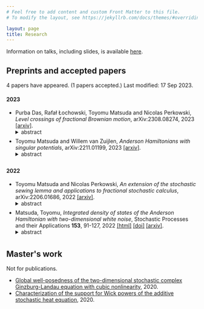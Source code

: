 ```yaml
---
# Feel free to add content and custom Front Matter to this file.
# To modify the layout, see https://jekyllrb.com/docs/themes/#overriding-theme-defaults

layout: page
title: Research
---
```

Information on talks, including slides, is available [here](https://docs.google.com/spreadsheets/d/1Hq3xC7zkISbYOwTR03Kgfj2qLucA5ffEd2mheP6sg2M/edit#gid=0).

<a href="https://arxiv.org/a/matsuda_t_1.html"><i class="ai ai-arxiv-square ai-2x"></i></a>
<a href="https://orcid.org/0000-0002-2422-0863"><i class="ai ai-orcid-square ai-2x"></i></a>
<a href="https://scholar.google.com/citations?hl=en&user=6YeVU1EAAAAJ&view_op=list_works"><i class="ai ai-google-scholar-square ai-2x"></i></a>



## Preprints and accepted papers 
4 papers have appeared. (1 papers accepted.) Last modified: 17 Sep 2023.
<h4 id="y2023">2023</h4>


<ul>
<li>Purba Das, Rafał Łochowski, Toyomu Matsuda and Nicolas Perkowski, <i>Level crossings of fractional Brownian motion</i>, arXiv:2308.08274, 2023 <a href="https://arxiv.org/abs/2308.08274">[arxiv]</a>.
<details><summary>abstract</summary>Since the classical work of Lévy, it is known that the local time of Brownian motion can be characterized through the limit of level crossings. While subsequent extensions of this characterization have primarily focused on Markovian or martingale settings, this work presents a highly anticipated extension to fractional Brownian motion -- a prominent non-Markovian and non-martingale process. Our result is viewed as a fractional analogue of Chacon et al. (1981). Consequently, it provides a global path-by-path construction of fractional Brownian local time. Due to the absence of conventional probabilistic tools in the fractional setting, our approach utilizes completely different argument with a flavor of the subadditive ergodic theorem, combined with the shifted stochastic sewing lemma recently obtained in Matsuda and Perkowski (22, arXiv:2206.01686). Furthermore, we prove an almost-sure convergence of the $(1/H)$-th variation of fractional Brownian motion with the Hurst parameter $H$, along random partitions defined by level crossings, called Lebesgue partitions. This result raises an interesting conjecture on the limit, which seems to capture non-Markovian nature of fractional Brownian motion.</details></li>
<li>Toyomu Matsuda and Willem van Zuijlen, <i>Anderson Hamiltonians with singular potentials</i>, arXiv:2211.01199, 2023 <a href="https://arxiv.org/abs/2211.01199">[arxiv]</a>.
<details><summary>abstract</summary>We construct random Schrödinger operators, called Anderson Hamiltonians, with Dirichlet and Neumann boundary conditions for a fairly general class of singular random potentials on bounded domains. Furthermore, we construct the integrated density of states of these Anderson Hamiltonians, and we relate the Lifschitz tails (the asymptotics of the left tails of the integrated density of states) to the left tails of the principal eigenvalues.</details></li>
</ul>
<h4 id="y2022">2022</h4>


<ul>
<li>Toyomu Matsuda and Nicolas Perkowski, <i>An extension of the stochastic sewing lemma and applications to fractional stochastic calculus</i>, arXiv:2206.01686, 2022 <a href="https://arxiv.org/abs/2206.01686">[arxiv]</a>.
<details><summary>abstract</summary>We give an extension of Lê's stochastic sewing lemma [Electron. J. Probab. 25: 1 - 55, 2020]. The stochastic sewing lemma proves convergence in $L_m$ of Riemann type sums $\sum_{[s,t] \in \pi} A_{s,t}$ for an adapted two-parameter stochastic process $A$, under certain conditions on the moments of $A_{s,t}$ and of conditional expectations of $A_{s,t}$ given $\mathcal{F}_s$. Our extension replaces the conditional expectation given $\mathcal{F}_s$ by that given $\mathcal{F}_v$ for $v<s$, and it allows to make use of asymptotic decorrelation properties between $A_{s,t}$ and $\mathcal{F}_v$ by including a singularity in $(s−v)$. We provide three applications for which Lê's stochastic sewing lemma seems to be insufficient.The first is to prove the convergence of Itô or Stratonovich approximations of stochastic integrals along fractional Brownian motions under low regularity assumptions. The second is to obtain new representations of local times of fractional Brownian motions via discretization. The third is to improve a regularity assumption on the diffusion coefficient of a stochastic differential equation driven by a fractional Brownian motion for pathwise uniqueness and strong existence.</details></li>
<li>Matsuda, Toyomu, <i>Integrated density of states of the Anderson Hamiltonian with two-dimensional white noise</i>, Stochastic Processes and their Applications <b>153</b>, 91-127, 2022 <a href="https://www.sciencedirect.com/science/article/pii/S0304414922001727">[html]</a> <a href="http://dx.doi.org/https://doi.org/10.1016/j.spa.2022.07.007">[doi]</a> <a href="https://arxiv.org/abs/2011.09180">[arxiv]</a>.
<details><summary>abstract</summary>We construct the integrated density of states of the Anderson Hamiltonian with two-dimensional white noise by proving the convergence of the Dirichlet eigenvalue counting measures associated with the Anderson Hamiltonians on the boxes. We also determine the logarithmic asymptotics of the left tail of the integrated density of states. Furthermore, we apply our result to a moment explosion of the parabolic Anderson model in the plane.</details></li>
</ul>


## Master's work 
Not for publications.
* [Global well-posedness of the two-dimensional stochastic complex Ginzburg-Landau equation with cubic nonlinearity](https://arxiv.org/abs/2003.01569), 2020.
* [Characterization of the support for Wick powers of the additive stochastic heat equation](https://arxiv.org/abs/2001.11705), 2020.

<style>
summary {
  margin: -0.5em -0.5em 0;
  padding: 0.5em;
}


details[open] summary {
  border-bottom: 1px solid #aaa;
  margin-bottom: 0.5em;
}
</style>